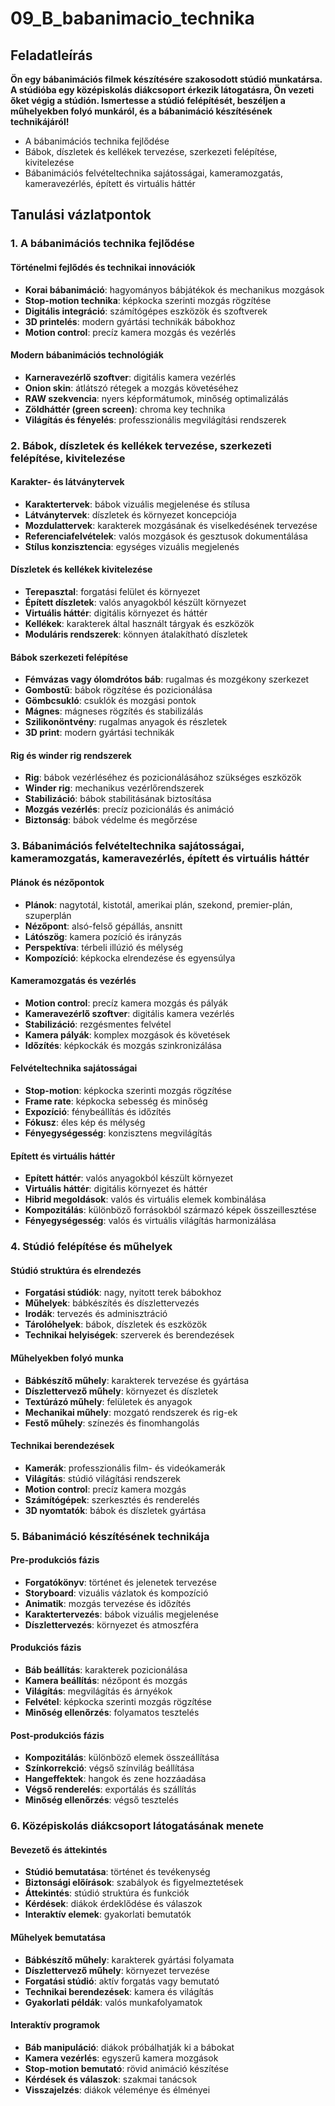# 09_B_babanimacio_technika

## Feladatleírás

**Ön egy bábanimációs filmek készítésére szakosodott stúdió munkatársa. A stúdióba egy középiskolás diákcsoport érkezik látogatásra, Ön vezeti őket végig a stúdión. Ismertesse a stúdió felépítését, beszéljen a műhelyekben folyó munkáról, és a bábanimáció készítésének technikájáról!**

- A bábanimációs technika fejlődése
- Bábok, díszletek és kellékek tervezése, szerkezeti felépítése, kivitelezése
- Bábanimációs  felvételtechnika  sajátosságai, kameramozgatás,  kameravezérlés, épített és virtuális háttér

## Tanulási vázlatpontok

### 1. A bábanimációs technika fejlődése

#### Történelmi fejlődés és technikai innovációk
- **Korai bábanimáció**: hagyományos bábjátékok és mechanikus mozgások
- **Stop-motion technika**: képkocka szerinti mozgás rögzítése
- **Digitális integráció**: számítógépes eszközök és szoftverek
- **3D printelés**: modern gyártási technikák bábokhoz
- **Motion control**: precíz kamera mozgás és vezérlés

#### Modern bábanimációs technológiák
- **Karneravezérlő szoftver**: digitális kamera vezérlés
- **Onion skin**: átlátszó rétegek a mozgás követéséhez
- **RAW szekvencia**: nyers képformátumok, minőség optimalizálás
- **Zöldháttér (green screen)**: chroma key technika
- **Világítás és fényelés**: professzionális megvilágítási rendszerek

### 2. Bábok, díszletek és kellékek tervezése, szerkezeti felépítése, kivitelezése

#### Karakter- és látványtervek
- **Karaktertervek**: bábok vizuális megjelenése és stílusa
- **Látványtervek**: díszletek és környezet koncepciója
- **Mozdulattervek**: karakterek mozgásának és viselkedésének tervezése
- **Referenciafelvételek**: valós mozgások és gesztusok dokumentálása
- **Stílus konzisztencia**: egységes vizuális megjelenés

#### Díszletek és kellékek kivitelezése
- **Terepasztal**: forgatási felület és környezet
- **Épített díszletek**: valós anyagokból készült környezet
- **Virtuális háttér**: digitális környezet és háttér
- **Kellékek**: karakterek által használt tárgyak és eszközök
- **Moduláris rendszerek**: könnyen átalakítható díszletek

#### Bábok szerkezeti felépítése
- **Fémvázas vagy ólomdrótos báb**: rugalmas és mozgékony szerkezet
- **Gombostű**: bábok rögzítése és pozicionálása
- **Gömbcsukló**: csuklók és mozgási pontok
- **Mágnes**: mágneses rögzítés és stabilizálás
- **Szilikonöntvény**: rugalmas anyagok és részletek
- **3D print**: modern gyártási technikák

#### Rig és winder rig rendszerek
- **Rig**: bábok vezérléséhez és pozicionálásához szükséges eszközök
- **Winder rig**: mechanikus vezérlőrendszerek
- **Stabilizáció**: bábok stabilitásának biztosítása
- **Mozgás vezérlés**: precíz pozicionálás és animáció
- **Biztonság**: bábok védelme és megőrzése

### 3. Bábanimációs felvételtechnika sajátosságai, kameramozgatás, kameravezérlés, épített és virtuális háttér

#### Plánok és nézőpontok
- **Plánok**: nagytotál, kistotál, amerikai plán, szekond, premier-plán, szuperplán
- **Nézőpont**: alsó-felső gépállás, ansnitt
- **Látószög**: kamera pozíció és irányzás
- **Perspektíva**: térbeli illúzió és mélység
- **Kompozíció**: képkocka elrendezése és egyensúlya

#### Kameramozgatás és vezérlés
- **Motion control**: precíz kamera mozgás és pályák
- **Kameravezérlő szoftver**: digitális kamera vezérlés
- **Stabilizáció**: rezgésmentes felvétel
- **Kamera pályák**: komplex mozgások és követések
- **Időzítés**: képkockák és mozgás szinkronizálása

#### Felvételtechnika sajátosságai
- **Stop-motion**: képkocka szerinti mozgás rögzítése
- **Frame rate**: képkocka sebesség és minőség
- **Expozíció**: fénybeállítás és időzítés
- **Fókusz**: éles kép és mélység
- **Fényegységesség**: konzisztens megvilágítás

#### Epített és virtuális háttér
- **Epített háttér**: valós anyagokból készült környezet
- **Virtuális háttér**: digitális környezet és háttér
- **Hibrid megoldások**: valós és virtuális elemek kombinálása
- **Kompozitálás**: különböző forrásokból származó képek összeillesztése
- **Fényegységesség**: valós és virtuális világítás harmonizálása

### 4. Stúdió felépítése és műhelyek

#### Stúdió struktúra és elrendezés
- **Forgatási stúdiók**: nagy, nyitott terek bábokhoz
- **Műhelyek**: bábkészítés és díszlettervezés
- **Irodák**: tervezés és adminisztráció
- **Tárolóhelyek**: bábok, díszletek és eszközök
- **Technikai helyiségek**: szerverek és berendezések

#### Műhelyekben folyó munka
- **Bábkészítő műhely**: karakterek tervezése és gyártása
- **Díszlettervező műhely**: környezet és díszletek
- **Textúrázó műhely**: felületek és anyagok
- **Mechanikai műhely**: mozgató rendszerek és rig-ek
- **Festő műhely**: színezés és finomhangolás

#### Technikai berendezések
- **Kamerák**: professzionális film- és videókamerák
- **Világítás**: stúdió világítási rendszerek
- **Motion control**: precíz kamera mozgás
- **Számítógépek**: szerkesztés és renderelés
- **3D nyomtatók**: bábok és díszletek gyártása

### 5. Bábanimáció készítésének technikája

#### Pre-produkciós fázis
- **Forgatókönyv**: történet és jelenetek tervezése
- **Storyboard**: vizuális vázlatok és kompozíció
- **Animatik**: mozgás tervezése és időzítés
- **Karaktertervezés**: bábok vizuális megjelenése
- **Díszlettervezés**: környezet és atmoszféra

#### Produkciós fázis
- **Báb beállítás**: karakterek pozicionálása
- **Kamera beállítás**: nézőpont és mozgás
- **Világítás**: megvilágítás és árnyékok
- **Felvétel**: képkocka szerinti mozgás rögzítése
- **Minőség ellenőrzés**: folyamatos tesztelés

#### Post-produkciós fázis
- **Kompozitálás**: különböző elemek összeállítása
- **Színkorrekció**: végső színvilág beállítása
- **Hangeffektek**: hangok és zene hozzáadása
- **Végső renderelés**: exportálás és szállítás
- **Minőség ellenőrzés**: végső tesztelés

### 6. Középiskolás diákcsoport látogatásának menete

#### Bevezető és áttekintés
- **Stúdió bemutatása**: történet és tevékenység
- **Biztonsági előírások**: szabályok és figyelmeztetések
- **Áttekintés**: stúdió struktúra és funkciók
- **Kérdések**: diákok érdeklődése és válaszok
- **Interaktív elemek**: gyakorlati bemutatók

#### Műhelyek bemutatása
- **Bábkészítő műhely**: karakterek gyártási folyamata
- **Díszlettervező műhely**: környezet tervezése
- **Forgatási stúdió**: aktív forgatás vagy bemutató
- **Technikai berendezések**: kamera és világítás
- **Gyakorlati példák**: valós munkafolyamatok

#### Interaktív programok
- **Báb manipuláció**: diákok próbálhatják ki a bábokat
- **Kamera vezérlés**: egyszerű kamera mozgások
- **Stop-motion bemutató**: rövid animáció készítése
- **Kérdések és válaszok**: szakmai tanácsok
- **Visszajelzés**: diákok véleménye és élményei

